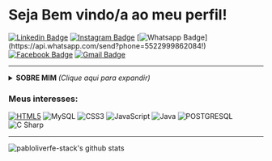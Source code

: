 # Seja Bem vindo/a ao meu perfil! <br>
[![Linkedin Badge](https://img.shields.io/badge/-Linkedin-blue?style=flat-square&logo=Linkedin&logoColor=white&link=https://www.linkedin.com/in/pablo-oliveira-ferreira-06b0a0120/)](https://www.linkedin.com/in/pablo-oliveira-ferreira-06b0a0120/)
[![Instagram Badge](https://img.shields.io/badge/-Instagram-a43b9d?style=flat-square&logo=Instagram&logoColor=white&link=https://www.instagram.com/pablo_oliver.fer/)](https://www.instagram.com/pablo_oliver.fer/)
[![Whatsapp Badge](https://img.shields.io/badge/-Whatsapp-4CA143?style=flat-square&labelColor=4CA143&logo=whatsapp&logoColor=white&link=https://api.whatsapp.com/send?phone=5522999862084!)](https://api.whatsapp.com/send?phone=5522999862084!)
[![Facebook Badge](https://img.shields.io/badge/-Facebook-blue?style=flat-square&logo=Facebook&logoColor=white&link=https://www.facebook.com/pablo.oliveira.5095/)](https://www.facebook.com/pablo.oliveira.5095/)
[![Gmail Badge](https://img.shields.io/badge/-Gmail-c14438?style=flat-square&logo=Gmail&logoColor=white&link=mailto:pabloliverfe@gmail.com)](pabloliverfe@gmail.com)<br>

---
 <details>
<summary> <b> SOBRE MIM </b> <i>(Clique aqui para expandir)</i> </summary>
 
### Prazer , sou [*Pablo De Oliveira Ferreira*](https://github.com/pabloliverfe-stack) , atualmente estou cursando análise e desenvolvimento de sistemas na Estacio<br> e tbm fazendo um curso C# orientado a objetos do prof.[Nelio Alves](https://github.com/acenelio), cujo o qual diga-se de passagem é muito bom e recomendo a todos.<br>Já cursei Tecnologias de Informação,designer grafico,Manutenção de computadores e atualmente atuo na área de manutenção de impressoras há mais de 3 anos.<br>Desde quando interagi no excel com uso do (se) comecei a ter fascínio pela programação. Tanto pela forma de usar quanto ao desafio que ela tráz para soluções de problemas.<br>Já estou na area de informática há quase 10 anos ,sempre atualizando e buscando novos conhecimentos tanto em plataformas de ensino e tbm em cursos de atualização. 
</details>

### Meus interesses:

[![HTML5](https://img.shields.io/badge/-HTML5-E34F26?style=flat-square&logo=html5&logoColor=white)](https://pt.wikipedia.org/wiki/HTML5) ![MySQL](https://img.shields.io/badge/-MySQL-00758F?style=flat-square&logo=mysql&logoColor=white) ![CSS3](https://img.shields.io/badge/-CSS3-549FDE?style=flat-square&logo=css3&logoColor=white) ![JavaScript](https://img.shields.io/badge/-JavaScript-F7B93E?style=flat-square&logo=javascript&logoColor=fff)  ![Java](https://img.shields.io/badge/-Java-E42D2C?style=flat-square&logo=java&logoColor=white) ![POSTGRESQL](https://img.shields.io/badge/-POSTGRESQL-00758F?style=flat-square&logo=postgresql&logoColor=white)  ![C Sharp](https://img.shields.io/badge/-CSHARP-a43b9d?style=flat-square&logo=c#&logoColor=white) <br>

---

<!--
**pabloliverfe-stack/pabloliverfe-stack** is a ✨ _special_ ✨ repository because its `README.md` (this file) appears on your GitHub profile.

Here are some ideas to get you started:

- 🔭 I’m currently working on ...
- 🌱 I’m currently learning ...
- 👯 I’m looking to collaborate on ...
- 🤔 I’m looking for help with ...
- 💬 Ask me about ...
- 📫 How to reach me: ...
- 😄 Pronouns: ...
- ⚡ Fun fact: ...

-->
![pabloliverfe-stack's github stats](https://github-readme-stats.vercel.app/api?username=pabloliverfe-stack&show_icons=true&theme=vision-friendly-dark)<br>
